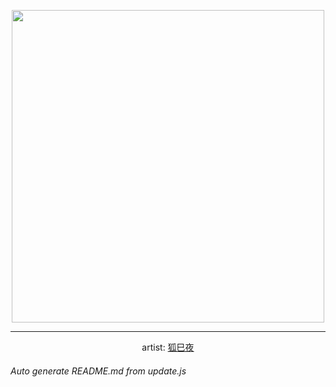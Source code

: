 
<p align="center">
  <img width="500" src="https://nekos.best/api/v2/neko/0654.png">
  <hr/>
  <center>
    artist: <a href="https://www.pixiv.net/en/artworks/94348028">狐巳夜</a>
  </center>
</p>


###### Auto generate README.md from update.js

